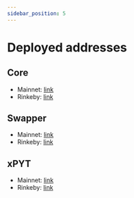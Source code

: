 ```yaml
---
sidebar_position: 5
---
```


# Deployed addresses

## Core

- Mainnet: [link](https://github.com/timeless-fi/timeless/blob/main/deployments/mainnet.json)
- Rinkeby: [link](https://github.com/timeless-fi/timeless/blob/main/deployments/rinkeby.json)

## Swapper

- Mainnet: [link](https://github.com/timeless-fi/swapper/blob/main/deployments/mainnet.json)
- Rinkeby: [link](https://github.com/timeless-fi/swapper/blob/main/deployments/rinkeby.json)

## xPYT

- Mainnet: [link](https://github.com/timeless-fi/xpyt/blob/main/deployments/mainnet.json)
- Rinkeby: [link](https://github.com/timeless-fi/xpyt/blob/main/deployments/rinkeby.json)